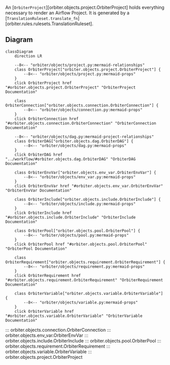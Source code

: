 An [`OrbiterProject`][orbiter.objects.project.OrbiterProject] holds everything necessary to render an Airflow Project.
It is generated by a [`TranslationRuleset.translate_fn`][orbiter.rules.rulesets.TranslationRuleset].

## Diagram
```mermaid
classDiagram
    direction LR

    --8<-- "orbiter/objects/project.py:mermaid-relationships"
    class OrbiterProject["orbiter.objects.project.OrbiterProject"] {
        --8<-- "orbiter/objects/project.py:mermaid-props"
    }
    click OrbiterProject href "#orbiter.objects.project.OrbiterProject" "OrbiterProject Documentation"

    class OrbiterConnection["orbiter.objects.connection.OrbiterConnection"] {
        --8<-- "orbiter/objects/connection.py:mermaid-props"
    }
    click OrbiterConnection href "#orbiter.objects.connection.OrbiterConnection" "OrbiterConnection Documentation"

    --8<-- "orbiter/objects/dag.py:mermaid-project-relationships"
    class OrbiterDAG["orbiter.objects.dag.OrbiterDAG"] {
        --8<-- "orbiter/objects/dag.py:mermaid-props"
    }
    click OrbiterDAG href "../workflow/#orbiter.objects.dag.OrbiterDAG" "OrbiterDAG Documentation"

    class OrbiterEnvVar["orbiter.objects.env_var.OrbiterEnvVar"] {
        --8<-- "orbiter/objects/env_var.py:mermaid-props"
    }
    click OrbiterEnvVar href "#orbiter.objects.env_var.OrbiterEnvVar" "OrbiterEnvVar Documentation"

    class OrbiterInclude["orbiter.objects.include.OrbiterInclude"] {
        --8<-- "orbiter/objects/include.py:mermaid-props"
    }
    click OrbiterInclude href "#orbiter.objects.include.OrbiterInclude" "OrbiterInclude Documentation"

    class OrbiterPool["orbiter.objects.pool.OrbiterPool"] {
        --8<-- "orbiter/objects/pool.py:mermaid-props"
    }
    click OrbiterPool href "#orbiter.objects.pool.OrbiterPool" "OrbiterPool Documentation"

    class OrbiterRequirement["orbiter.objects.requirement.OrbiterRequirement"] {
        --8<-- "orbiter/objects/requirement.py:mermaid-props"
    }
    click OrbiterRequirement href "#orbiter.objects.requirement.OrbiterRequirement" "OrbiterRequirement Documentation"

    class OrbiterVariable["orbiter.objects.variable.OrbiterVariable"] {
        --8<-- "orbiter/objects/variable.py:mermaid-props"
    }
    click OrbiterVariable href "#orbiter.objects.variable.OrbiterVariable" "OrbiterVariable Documentation"

```

::: orbiter.objects.connection.OrbiterConnection
::: orbiter.objects.env_var.OrbiterEnvVar
::: orbiter.objects.include.OrbiterInclude
::: orbiter.objects.pool.OrbiterPool
::: orbiter.objects.requirement.OrbiterRequirement
::: orbiter.objects.variable.OrbiterVariable
::: orbiter.objects.project.OrbiterProject
